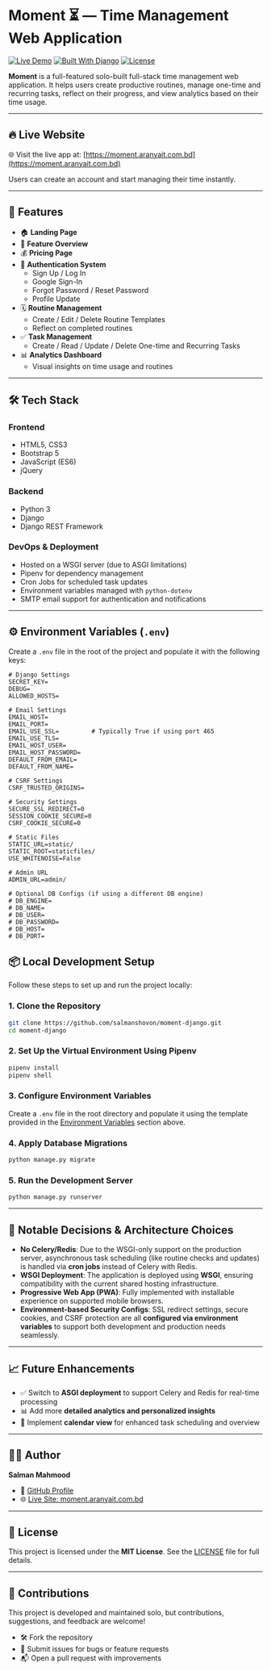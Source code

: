 # Moment ⏳ — Time Management Web Application

[![Live Demo](https://img.shields.io/badge/Live%20Site-Moment.aranyait.com.bd-brightgreen)](https://moment.aranyait.com.bd)
[![Built With Django](https://img.shields.io/badge/Built%20with-Django-blue)](https://www.djangoproject.com/)
[![License](https://img.shields.io/badge/license-MIT-blue.svg)](LICENSE)

**Moment** is a full-featured solo-built full-stack time management web application. It helps users create productive routines, manage one-time and recurring tasks, reflect on their progress, and view analytics based on their time usage.

---

## 🔥 Live Website

🌐 Visit the live app at: [https://moment.aranyait.com.bd](https://moment.aranyait.com.bd)

Users can create an account and start managing their time instantly.

---

## 🚀 Features

- 🏠 **Landing Page**
- 📜 **Feature Overview**
- 💰 **Pricing Page**
- 🔐 **Authentication System**
  - Sign Up / Log In
  - Google Sign-In
  - Forgot Password / Reset Password
  - Profile Update
- 🗓 **Routine Management**
  - Create / Edit / Delete Routine Templates
  - Reflect on completed routines
- ✅ **Task Management**
  - Create / Read / Update / Delete One-time and Recurring Tasks
- 📊 **Analytics Dashboard**
  - Visual insights on time usage and routines

---

## 🛠 Tech Stack

### Frontend
- HTML5, CSS3
- Bootstrap 5
- JavaScript (ES6)
- jQuery

### Backend
- Python 3
- Django
- Django REST Framework

### DevOps & Deployment
- Hosted on a WSGI server (due to ASGI limitations)
- Pipenv for dependency management
- Cron Jobs for scheduled task updates
- Environment variables managed with `python-dotenv`
- SMTP email support for authentication and notifications

---

## ⚙️ Environment Variables (`.env`)

Create a `.env` file in the root of the project and populate it with the following keys:

```env
# Django Settings
SECRET_KEY=
DEBUG=
ALLOWED_HOSTS=

# Email Settings
EMAIL_HOST=
EMAIL_PORT=
EMAIL_USE_SSL=         # Typically True if using port 465
EMAIL_USE_TLS=
EMAIL_HOST_USER=
EMAIL_HOST_PASSWORD=
DEFAULT_FROM_EMAIL=
DEFAULT_FROM_NAME=

# CSRF Settings
CSRF_TRUSTED_ORIGINS=

# Security Settings
SECURE_SSL_REDIRECT=0
SESSION_COOKIE_SECURE=0
CSRF_COOKIE_SECURE=0

# Static Files
STATIC_URL=static/
STATIC_ROOT=staticfiles/
USE_WHITENOISE=False

# Admin URL
ADMIN_URL=admin/

# Optional DB Configs (if using a different DB engine)
# DB_ENGINE=
# DB_NAME=
# DB_USER=
# DB_PASSWORD=
# DB_HOST=
# DB_PORT=
```


## 📦 Local Development Setup

Follow these steps to set up and run the project locally:

### 1. Clone the Repository

```bash
git clone https://github.com/salmanshovon/moment-django.git
cd moment-django
```

### 2. Set Up the Virtual Environment Using Pipenv

```bash
pipenv install
pipenv shell
```

### 3. Configure Environment Variables

Create a `.env` file in the root directory and populate it using the template provided in the [Environment Variables](#️environment-variables-env) section above.

### 4. Apply Database Migrations

```bash
python manage.py migrate
```

### 5. Run the Development Server

```bash
python manage.py runserver
```

---

## 🧩 Notable Decisions & Architecture Choices

- **No Celery/Redis**: Due to the WSGI-only support on the production server, asynchronous task scheduling (like routine checks and updates) is handled via **cron jobs** instead of Celery with Redis.
- **WSGI Deployment**: The application is deployed using **WSGI**, ensuring compatibility with the current shared hosting infrastructure.
- **Progressive Web App (PWA)**: Fully implemented with installable experience on supported mobile browsers.
- **Environment-based Security Configs**: SSL redirect settings, secure cookies, and CSRF protection are all **configured via environment variables** to support both development and production needs seamlessly.

---

## 📈 Future Enhancements

- ✅ Switch to **ASGI deployment** to support Celery and Redis for real-time processing
- 📊 Add more **detailed analytics and personalized insights**
- 📆 Implement **calendar view** for enhanced task scheduling and overview

---

## 🧑‍💻 Author

**Salman Mahmood**

- 🔗 [GitHub Profile](https://github.com/salmanshovon)  
- 🌐 [Live Site: moment.aranyait.com.bd](https://moment.aranyait.com.bd)

---

## 📝 License

This project is licensed under the **MIT License**. See the [LICENSE](LICENSE) file for full details.

---

## 🙌 Contributions

This project is developed and maintained solo, but contributions, suggestions, and feedback are welcome!

- 🛠 Fork the repository  
- 🐞 Submit issues for bugs or feature requests  
- 📬 Open a pull request with improvements

